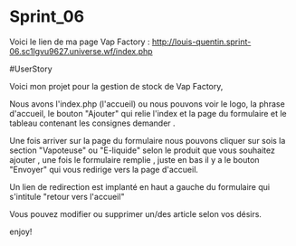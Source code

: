 # Sprint_06
Voici le lien de ma page Vap Factory : http://louis-quentin.sprint-06.sc1lgvu9627.universe.wf/index.php

#UserStory

Voici mon projet pour la gestion de stock de Vap Factory,

Nous avons l'index.php (l'accueil) ou nous pouvons voir le logo, la phrase d'accueil, le bouton "Ajouter" qui relie l'index et la page du formulaire et le tableau contenant les consignes demander .

Une fois arriver sur la page du formulaire nous pouvons cliquer sur sois la section "Vapoteuse" ou "E-liquide" selon le produit que vous souhaitez ajouter 
, une fois le formulaire remplie , juste en bas il y a le bouton "Envoyer" qui vous redirige vers la page d'accueil.

Un lien de redirection est implanté en haut a gauche du formulaire qui s'intitule "retour vers l'accueil"

Vous pouvez modifier ou supprimer un/des article selon vos désirs. 

enjoy!
 


